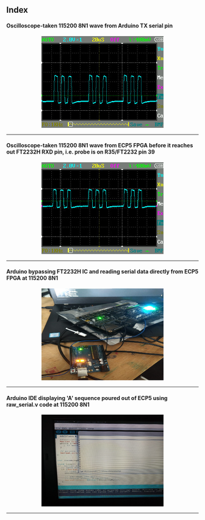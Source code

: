 ## Index

#### Oscilloscope-taken 115200 8N1 wave from Arduino TX serial pin
<p align="center">
  <img width="320" height="240" src="Arduino_115200_8N1_wave.jpg">
</p>

---

#### Oscilloscope-taken 115200 8N1 wave from ECP5 FPGA before it reaches out FT2232H RXD pin, i.e. probe is on R35/FT2232 pin 39

<p align="center">
  <img width="320" height="240" src="FPGA_ECP5_115200_8N1_wave.jpg">
</p>

---

#### Arduino bypassing FT2232H IC and reading serial data directly from ECP5 FPGA at 115200 8N1
<p align="center">
  <img width="320" height="240" src="Read_Bypassing_FT2232H_w_Arduino.jpg">
</p>

---

#### Arduino IDE displaying 'A' sequence poured out of ECP5 using raw_serial.v code at 115200 8N1
<p align="center">
  <img width="320" height="240" src="Arduino_IDE_read_output_from_FPGA.jpg">
</p>

---
